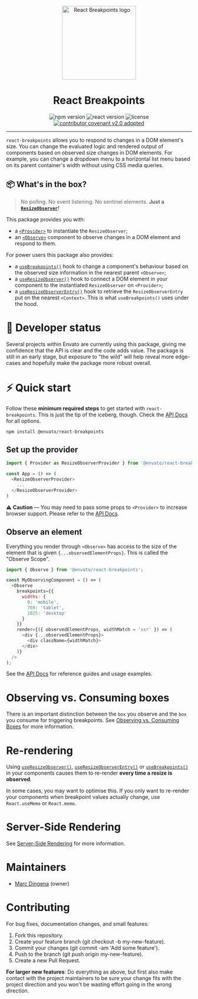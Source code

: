 <p align="center">
  <img width="200" src="./React-Breakpoints.png" alt="React Breakpoints logo" />
</p>

<h1 align="center">React Breakpoints</h1>

<p align="center">
  <img alt="npm version" src="https://img.shields.io/npm/v/@envato/react-breakpoints?style=for-the-badge" />
  <img alt="react version" src="https://img.shields.io/npm/dependency-version/@envato/react-breakpoints/dev/react?style=for-the-badge">
  <img alt="license" src="https://img.shields.io/npm/l/@envato/react-breakpoints?style=for-the-badge" />
  <a href="CODE-OF-CONDUCT.md"><img alt="contributor covenant v2.0 adopted" src="https://img.shields.io/badge/Contributor%20Covenant-v2.0%20adopted-ff69b4.svg?style=for-the-badge" /></a>
</p>

---

`react-breakpoints` allows you to respond to changes in a DOM element's size. You can change the evaluated logic and rendered output of components based on observed size changes in DOM elements. For example, you can change a dropdown menu to a horizontal list menu based on its parent container's width without using CSS media queries.

## 📦 What's in the box?
> No polling. No event listening. No sentinel elements. **Just a [`ResizeObserver`](https://developer.mozilla.org/en-US/docs/Web/API/ResizeObserver)!**

This package provides you with:

* a [`<Provider>`](/docs/api.md#provider) to instantiate the `ResizeObserver`;
* an [`<Observe>`](/docs/api.md#observe) component to observe changes in a DOM element and respond to them.

For power users this package also provides:

* a [`useBreakpoints()`](/docs/api.md#usebreakpoints) hook to change a component's behaviour based on the observed size information in the nearest parent `<Observe>`;
* a [`useResizeObserver()`](/docs/api.md#useresizeobserver) hook to connect a DOM element in your component to the instantiated `ResizeObserver` on `<Provider>`;
* a [`useResizeObserverEntry()`](/docs/api.md#useresizeobserverentry) hook to retrieve the `ResizeObserverEntry` put on the nearest `<Context>`. This is what `useBreakpoints()` uses under the hood.

# 🚧 Developer status

Several projects within Envato are currently using this package, giving me confidence that the API is clear and the code adds value. The package is still in an early stage, but exposure to "the wild" will help reveal more edge-cases and hopefully make the package more robust overall.

# ⚡️ Quick start

Follow these **minimum required steps** to get started with `react-breakpoints`. This is just the tip of the iceberg, though. Check the [API Docs](/docs/api.md) for all options.

```shell
npm install @envato/react-breakpoints
```

## Set up the provider

```javascript
import { Provider as ResizeObserverProvider } from '@envato/react-breakpoints';

const App = () => (
  <ResizeObserverProvider>
    ...
  </ResizeObserverProvider>
)
```

⚠️ **Caution** — You may need to pass some props to `<Provider>` to increase browser support. Please refer to the [API Docs](/docs/api.md#provider).

## Observe an element

Everything you render through `<Observe>` has access to the size of the element that is given `{...observedElementProps}`. This is called the "Observe Scope".

```javascript
import { Observe } from '@envato/react-breakpoints';

const MyObservingComponent = () => (
  <Observe
    breakpoints={{
      widths: {
        0: 'mobile',
        769: 'tablet',
        1025: 'desktop'
      }
    }}
    render={({ observedElementProps, widthMatch = 'ssr' }) => (
      <div {...observedElementProps}>
        <div className={widthMatch}>
      </div>
    )}
  />
);
```

See the [API Docs](/docs/api.md) for reference guides and usage examples.

# Observing vs. Consuming boxes

There is an important distinction between the `box` you observe and the `box` you consume for triggering breakpoints. See [Observing vs. Consuming Boxes](/docs/boxes.md) for more information.

# Re-rendering

Using [`useResizeObserver()`](/docs/api.md#useresizeobserver), [`useResizeObserverEntry()`](/docs/api.md#useresizeobserverentry) or [`useBreakpoints()`](/docs/api.md#usebreakpoints) in your components causes them to re-render **every time a resize is observed**. 

In some cases, you may want to optimise this. If you only want to re-render your components when breakpoint values actually change, use `React.useMemo` or `React.memo`.

# Server-Side Rendering

See [Server-Side Rendering](/docs/server-side-rendering.md) for more information.

# Maintainers

* [Marc Dingena](https://github.com/mdingena) (owner)

# Contributing

For bug fixes, documentation changes, and small features:

1. Fork this repository.
1. Create your feature branch (git checkout -b my-new-feature).
1. Commit your changes (git commit -am 'Add some feature').
1. Push to the branch (git push origin my-new-feature).
1. Create a new Pull Request.

**For larger new features**: Do everything as above, but first also make contact with the project maintainers to be sure your change fits with the project direction and you won't be wasting effort going in the wrong direction.
